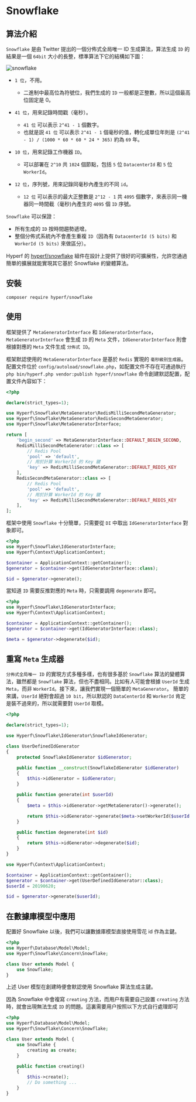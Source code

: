 # Snowflake

## 算法介紹

`Snowflake` 是由 Twitter 提出的一個分佈式全局唯一 ID 生成算法，算法生成 `ID` 的結果是一個 `64bit` 大小的長整，標準算法下它的結構如下圖：

![snowflake](imgs/snowflake.jpeg)

- `1 位`，不用。
  - 二進制中最高位為符號位，我們生成的 `ID` 一般都是正整數，所以這個最高位固定是 0。
  
- `41 位`，用來記錄時間戳（毫秒）。
  - `41 位` 可以表示 `2^41 - 1` 個數字。
  - 也就是説 `41 位` 可以表示 `2^41 - 1` 個毫秒的值，轉化成單位年則是 `(2^41 - 1) / (1000 * 60 * 60 * 24 * 365)` 約為 `69` 年。
  
- `10 位`，用來記錄工作機器 `ID`。
  - 可以部署在 `2^10` 共 `1024` 個節點，包括 `5` 位 `DatacenterId` 和 `5` 位 `WorkerId`。
  
- `12 位`，序列號，用來記錄同毫秒內產生的不同 `id`。
  - `12 位` 可以表示的最大正整數是 `2^12 - 1` 共 `4095` 個數字，來表示同一機器同一時間截（毫秒)內產生的 `4095` 個 `ID` 序號。

`Snowflake` 可以保證：

 - 所有生成的 `ID` 按時間趨勢遞增。
 - 整個分佈式系統內不會產生重複 `ID`（因為有 `DatacenterId (5 bits)` 和 `WorkerId (5 bits)` 來做區分）。
 
Hyperf 的 [hyperf/snowflake](https://github.com/hyperf/snowflake) 組件在設計上提供了很好的可擴展性，允許您通過簡單的擴展就能實現其它基於 Snowflake 的變體算法。

## 安裝

```
composer require hyperf/snowflake
```

## 使用

框架提供了 `MetaGeneratorInterface` 和 `IdGeneratorInterface`，`MetaGeneratorInterface` 會生成 `ID` 的 `Meta` 文件，`IdGeneratorInterface` 則會根據對應的 `Meta` 文件生成 `分佈式 ID`。

框架默認使用的 `MetaGeneratorInterface` 是基於 `Redis` 實現的 `毫秒級別生成器`。    
配置文件位於 `config/autoload/snowflake.php`，如配置文件不存在可通過執行 `php bin/hyperf.php vendor:publish hyperf/snowflake` 命令創建默認配置，配置文件內容如下：

```php
<?php

declare(strict_types=1);

use Hyperf\Snowflake\MetaGenerator\RedisMilliSecondMetaGenerator;
use Hyperf\Snowflake\MetaGenerator\RedisSecondMetaGenerator;
use Hyperf\Snowflake\MetaGeneratorInterface;

return [
    'begin_second' => MetaGeneratorInterface::DEFAULT_BEGIN_SECOND,
    RedisMilliSecondMetaGenerator::class => [
        // Redis Pool
        'pool' => 'default',
        // 用於計算 WorkerId 的 Key 鍵
        'key' => RedisMilliSecondMetaGenerator::DEFAULT_REDIS_KEY
    ],
    RedisSecondMetaGenerator::class => [
        // Redis Pool
        'pool' => 'default',
        // 用於計算 WorkerId 的 Key 鍵
        'key' => RedisMilliSecondMetaGenerator::DEFAULT_REDIS_KEY
    ],
];

```

框架中使用 `Snowflake` 十分簡單，只需要從 `DI` 中取出 `IdGeneratorInterface` 對象即可。

```php
<?php
use Hyperf\Snowflake\IdGeneratorInterface;
use Hyperf\Context\ApplicationContext;

$container = ApplicationContext::getContainer();
$generator = $container->get(IdGeneratorInterface::class);

$id = $generator->generate();
```

當知道 `ID` 需要反推對應的 `Meta` 時，只需要調用 `degenerate` 即可。

```php
<?php
use Hyperf\Snowflake\IdGeneratorInterface;
use Hyperf\Context\ApplicationContext;

$container = ApplicationContext::getContainer();
$generator = $container->get(IdGeneratorInterface::class);

$meta = $generator->degenerate($id);
```

## 重寫 `Meta` 生成器

`分佈式全局唯一 ID` 的實現方式多種多樣，也有很多基於 `Snowflake` 算法的變體算法，雖然都是 `Snowflake` 算法，但也不盡相同。比如有人可能會根據 `UserId` 生成 `Meta`，而非 `WorkerId`。接下來，讓我們實現一個簡單的 `MetaGenerator`。
簡單的來講，`UserId` 絕對會超過 `10 bit`，所以默認的 `DataCenterId` 和 `WorkerId` 肯定是裝不過來的，所以就需要對 `UserId` 取模。

```php
<?php

declare(strict_types=1);

use Hyperf\Snowflake\IdGenerator\SnowflakeIdGenerator;

class UserDefinedIdGenerator
{
    protected SnowflakeIdGenerator $idGenerator;

    public function __construct(SnowflakeIdGenerator $idGenerator)
    {
        $this->idGenerator = $idGenerator;
    }

    public function generate(int $userId)
    {
        $meta = $this->idGenerator->getMetaGenerator()->generate();

        return $this->idGenerator->generate($meta->setWorkerId($userId % 31));
    }

    public function degenerate(int $id)
    {
        return $this->idGenerator->degenerate($id);
    }
}

use Hyperf\Context\ApplicationContext;

$container = ApplicationContext::getContainer();
$generator = $container->get(UserDefinedIdGenerator::class);
$userId = 20190620;

$id = $generator->generate($userId);

```

## 在數據庫模型中應用

配置好 Snowflake 以後，我們可以讓數據庫模型直接使用雪花 id 作為主鍵。

```php
<?php
use Hyperf\Database\Model\Model;
use Hyperf\Snowflake\Concern\Snowflake;

class User extends Model {
    use Snowflake;
}
```

上述 User 模型在創建時便會默認使用 Snowflake 算法生成主鍵。

因為 Snowflake 中會複寫 `creating` 方法，而用户有需要自己設置 `creating` 方法時，就會出現無法生成 `ID` 的問題。這裏需要用户按照以下方式自行處理即可

```php
<?php
use Hyperf\Database\Model\Model;
use Hyperf\Snowflake\Concern\Snowflake;

class User extends Model {
    use Snowflake {
        creating as create;
    }

    public function creating()
    {
        $this->create();
        // Do something ...
    }
}
```
